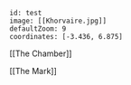```leaflet
id: test
image: [[Khorvaire.jpg]]
defaultZoom: 9
coordinates: [-3.436, 6.875]
```

[[The Chamber]]

[[The Mark]]